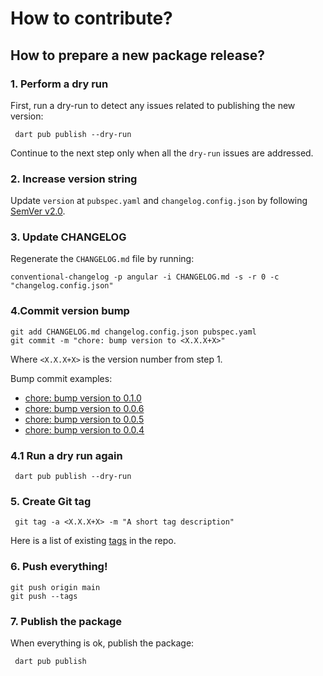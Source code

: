 # How to contribute?


## How to prepare a new package release?

### 1. Perform a dry run

First, run a dry-run to detect any issues related to publishing the new version:

```shell
 dart pub publish --dry-run
```

Continue to the next step only when all the `dry-run` issues are addressed.

### 2. Increase version string

Update `version` at `pubspec.yaml` and `changelog.config.json` by following [SemVer v2.0](https://semver.org/lang/es/).

### 3. Update CHANGELOG

Regenerate the `CHANGELOG.md` file by running: 

```shell
conventional-changelog -p angular -i CHANGELOG.md -s -r 0 -c "changelog.config.json"
```

### 4.Commit version bump

```shell
git add CHANGELOG.md changelog.config.json pubspec.yaml
git commit -m "chore: bump version to <X.X.X+X>"
```

Where `<X.X.X+X>` is the version number from step 1.

Bump commit examples:
- [chore: bump version to 0.1.0](https://github.com/luisburgos/buzz/commit/18fc6263cede0ce23f2bb994d2e7880dc6aa7288)
- [chore: bump version to 0.0.6](https://github.com/luisburgos/buzz/commit/ee8214f41da8fd35a6a008803b9105499e6a4c20)
- [chore: bump version to 0.0.5](https://github.com/luisburgos/buzz/commit/2cb8756188c50d374d17e6d2fafe055ff1fa3795)
- [chore: bump version to 0.0.4](https://github.com/luisburgos/buzz/commit/44842aeb6cc197101ff07c0e44a7d1976b783b50)

### 4.1 Run a dry run again

```shell
 dart pub publish --dry-run
```

### 5. Create Git tag

```shell
 git tag -a <X.X.X+X> -m "A short tag description"
```

Here is a list of existing [tags](https://github.com/luisburgos/buzz/tags) in the repo.

### 6. Push everything!

```shell
git push origin main
git push --tags
```

### 7. Publish the package

When everything is ok, publish the package:

```shell
 dart pub publish
```
